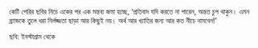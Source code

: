 কেটি পেরির ছবির নিচে একের পর এক মন্তব্য জমা হচ্ছে, ‘প্রতিবাদ যদি করতে না পারেন, অন্তত চুপ থাকুন। এমন ব্র্যান্ডকে তুলে ধরা নির্লজ্জতা ছাড়া আর কিছুই নয়। অর্থ আর খ্যাতির জন্য আর কত নীচে নামবেন!’

ছবি: ইনস্টাগ্রাম থেকে
